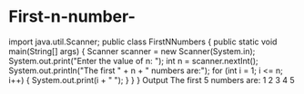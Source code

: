 # First-n-number-
import java.util.Scanner;
public class FirstNNumbers {
 public static void main(String[] args) {
 Scanner scanner = new Scanner(System.in);
 System.out.print("Enter the value of n: ");
  int n = scanner.nextInt();
        System.out.println("The first " + n + " numbers are:");
        for (int i = 1; i <= n; i++) {
            System.out.print(i + " ");
        }
    }
}
Output 
The first 5 numbers are:
1 2 3 4 5
